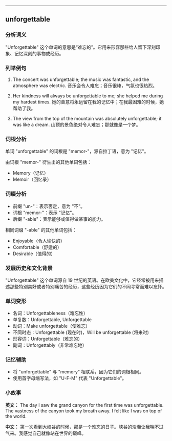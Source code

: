 
---------------
## unforgettable
### 分析词义
"Unforgettable" 这个单词的意思是“难忘的”。它用来形容那些给人留下深刻印象、记忆深刻的事物或经历。

### 列举例句
1. The concert was unforgettable; the music was fantastic, and the atmosphere was electric.
   音乐会令人难忘；音乐很棒，气氛也很热烈。

2. Her kindness will always be unforgettable to me; she helped me during my hardest times.
   她的善意将永远留在我的记忆中；在我最困难的时候，她帮助了我。

3. The view from the top of the mountain was absolutely unforgettable; it was like a dream.
   山顶的景色绝对令人难忘；那就像是一个梦。

### 词根分析
单词 "unforgettable" 的词根是 "memor-"，源自拉丁语，意为 "记忆"。

由词根 "memor-" 衍生出的其他单词包括：
- Memory（记忆）
- Memoir（回忆录）

### 词缀分析
- 前缀 "un-"：表示否定，意为 "不"。
- 词根 "memor-"：表示 "记忆"。
- 后缀 "-able"：表示能够或值得做某事的能力。

相同词缀 "-able" 的其他单词包括：
- Enjoyable（令人愉快的）
- Comfortable（舒适的）
- Desirable（值得的）

### 发展历史和文化背景
"Unforgettable" 这个单词源自 19 世纪的英语。在欧美文化中，它经常被用来描述那些特别美好或者特别痛苦的经历，这些经历因为它们的不同寻常而难以忘怀。

### 单词变形
- 名词：Unforgettableness（难忘性）
- 单复数：Unforgettable, Unforgettable
- 动词：Make unforgettable（使难忘）
- 不同时态：Unforgettable (现在时)，Will be unforgettable (将来时)
- 形容词：Unforgettable（难忘的）
- 副词：Unforgettably（非常难忘地）

### 记忆辅助
- 将 "unforgettable" 与 "memory" 相联系，因为它们的词根相同。
- 使用首字母缩写法，如 "U-F-M" 代表 "Unforgettable"。

### 小故事
**英文：**
The day I saw the grand canyon for the first time was unforgettable. The vastness of the canyon took my breath away. I felt like I was on top of the world.

**中文：**
第一次看到大峡谷的时候，那是一个难忘的日子。峡谷的浩瀚让我喘不过气来。我感觉自己就像站在世界的巅峰。

